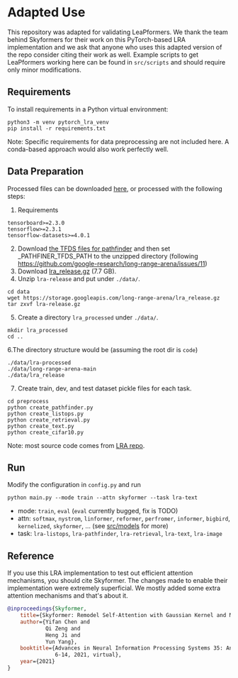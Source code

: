 # Adapted Use

This repository was adapted for validating LeaPformers. We thank the team behind Skyformers for their work on this PyTorch-based LRA implementation and we ask that anyone who uses this adapted version of the repo consider citing their work as well. Example scripts to get LeaPformers working here can be found in `src/scripts` and should require only minor modifications.

## Requirements

To install requirements in a Python virtual environment:
```
python3 -m venv pytorch_lra_venv
pip install -r requirements.txt
```

Note: Specific requirements for data preprocessing are not included here. A conda-based approach would also work perfectly well. 


## Data Preparation

Processed files can be downloaded [here](https://drive.google.com/drive/folders/1rE0SjpeFKPFtgmWWjYCoIMz91UozHWWC?usp=sharing), or processed with the following steps:

1. Requirements
```
tensorboard>=2.3.0
tensorflow>=2.3.1
tensorflow-datasets>=4.0.1
```
2. Download [the TFDS files for pathfinder](https://storage.cloud.google.com/long-range-arena/pathfinder_tfds.gz) and then set _PATHFINER_TFDS_PATH to the unzipped directory (following https://github.com/google-research/long-range-arena/issues/11)
3. Download [lra_release.gz](https://storage.googleapis.com/long-range-arena/lra_release.gz) (7.7 GB).
4. Unzip `lra-release` and put under `./data/`.
```
cd data
wget https://storage.googleapis.com/long-range-arena/lra_release.gz
tar zxvf lra-release.gz 
```
5. Create a directory `lra_processed` under `./data/`.
```
mkdir lra_processed
cd ..
```
6.The directory structure would be (assuming the root dir is `code`)
```
./data/lra-processed
./data/long-range-arena-main
./data/lra_release
```
7. Create train, dev, and test dataset pickle files for each task.
```
cd preprocess
python create_pathfinder.py
python create_listops.py
python create_retrieval.py
python create_text.py
python create_cifar10.py
```

Note: most source code comes from [LRA repo](https://github.com/google-research/long-range-arena).



## Run 

Modify the configuration in `config.py` and run
```
python main.py --mode train --attn skyformer --task lra-text
```
- mode: `train`, `eval` (`eval` currently bugged, fix is TODO)
- attn: `softmax`, `nystrom`, `linformer`, `reformer`, `perfromer`, `informer`, `bigbird`,  `kernelized`, `skyformer`, ... (see [src/models](src/models) for more)
- task: `lra-listops`, `lra-pathfinder`, `lra-retrieval`, `lra-text`, `lra-image`


## Reference

If you use this LRA implementation to test out efficient attention mechanisms, you should cite Skyformer. The changes made to enable their implementation were extremely superficial. We mostly added some extra attention mechanisms and that's about it.

```bibtex
@inproceedings{Skyformer,
    title={Skyformer: Remodel Self-Attention with Gaussian Kernel and Nystr\"om Method}, 
    author={Yifan Chen and 
            Qi Zeng and 
            Heng Ji and 
            Yun Yang},
    booktitle={Advances in Neural Information Processing Systems 35: Annual Conference on Neural Information Processing Systems 2021, NeurIPS 2021, December
               6-14, 2021, virtual},
    year={2021}
}

```
